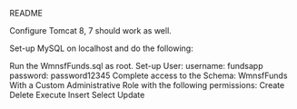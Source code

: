 README

Configure Tomcat 8, 7 should work as well.

Set-up MySQL on localhost and do the following:

Run the WmnsfFunds.sql as root.
Set-up User:
username: fundsapp
password: password12345
Complete access to the Schema: WmnsfFunds
With a Custom Administrative Role with the following permissions:
Create
Delete
Execute
Insert
Select
Update